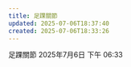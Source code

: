 ```yaml
---
title: 足踝關節
updated: 2025-07-06T18:37:40
created: 2025-07-06T18:33:26
---
```


足踝關節
2025年7月6日
下午 06:33
